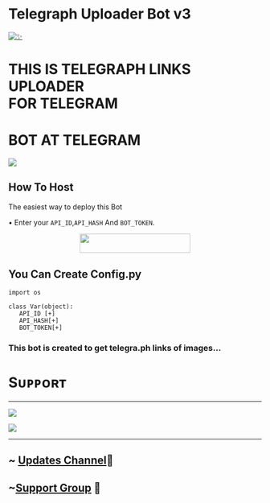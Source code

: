 # Telegraph Uploader Bot v3
[![✨](https://telegra.ph/file/1434d9d0eb6a8bf00456a.jpg)](https://t.me/Master_X_Updates)
# <p> THIS IS TELEGRAPH LINKS UPLOADER <br> FOR TELEGRAM </p>
# BOT AT TELEGRAM 



<a href="http://t.me/ShadowZTelegraphBot" target="_blank"><img src="https://img.shields.io/badge/BOT-IN%20TELEGRAM-black.svg?style=for-the-badge&logo=Telegram"></a>

## How To Host

The easiest way to deploy this Bot

• Enter your ```API_ID```,```API_HASH``` And ```BOT_TOKEN```.

<p align="center"><a href="https://heroku.com/deploy?template=https://github.com/Team-MasterXBots/Telegraph-Bot-V3"> <img src="https://img.shields.io/badge/Deploy%20To%20Heroku-black?style=for-the-badge&logo=heroku" width="220" height="38.45"/></a></p>

 

 
 
## You Can Create Config.py 
```python3
import os 

class Var(object): 
   API_ID [+]
   API_HASH[+]
   BOT_TOKEN[+]

```

### This bot is created to get telegra.ph links of images...

# Sᴜᴘᴘᴏʀᴛ 
<hr>
<a href="https://telegram.me/Master_X_Updates" target="_blank"><img src="https://img.shields.io/badge/Updates-Channel-yellow.svg?style=for-the-badge&logo=Telegram"></a>

<a href="https://telegram.me/Best_Friends15" target="_blank"><img src="https://img.shields.io/badge/Support-Group-green.svg?style=for-the-badge&logo=Telegram"></a>
<hr>


## ~ [Updates Channel](https://t.me/Master_X_Updates)💖

## ~[Support Group](https://t.me/Best_Friends15) 💖

